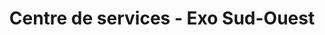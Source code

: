 ---
title: "Centre de services - Exo Sud-Ouest"
url: /salaberry-de-valleyfield/centre-de-services-exo-sud-ouest/
shop: ticket
---